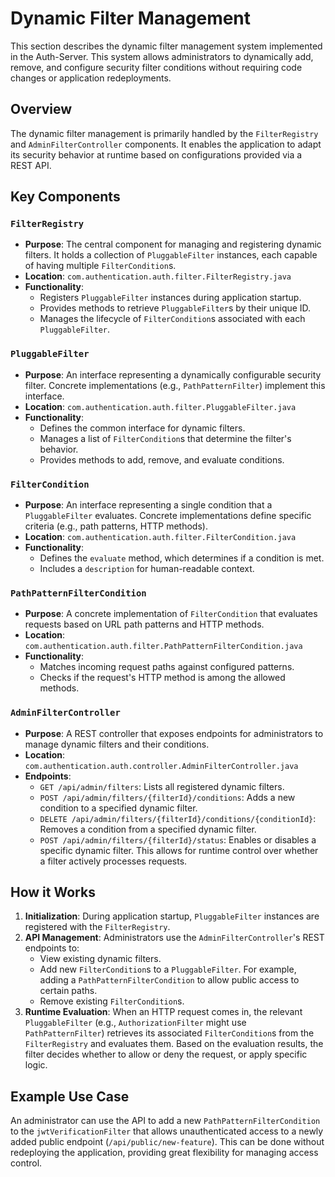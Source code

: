 # Dynamic Filter Management

This section describes the dynamic filter management system implemented in the Auth-Server. This system allows administrators to dynamically add, remove, and configure security filter conditions without requiring code changes or application redeployments.

## Overview

The dynamic filter management is primarily handled by the `FilterRegistry` and `AdminFilterController` components. It enables the application to adapt its security behavior at runtime based on configurations provided via a REST API.

## Key Components

### `FilterRegistry`

*   **Purpose**: The central component for managing and registering dynamic filters. It holds a collection of `PluggableFilter` instances, each capable of having multiple `FilterCondition`s.
*   **Location**: `com.authentication.auth.filter.FilterRegistry.java`
*   **Functionality**:
    *   Registers `PluggableFilter` instances during application startup.
    *   Provides methods to retrieve `PluggableFilter`s by their unique ID.
    *   Manages the lifecycle of `FilterCondition`s associated with each `PluggableFilter`.

### `PluggableFilter`

*   **Purpose**: An interface representing a dynamically configurable security filter. Concrete implementations (e.g., `PathPatternFilter`) implement this interface.
*   **Location**: `com.authentication.auth.filter.PluggableFilter.java`
*   **Functionality**:
    *   Defines the common interface for dynamic filters.
    *   Manages a list of `FilterCondition`s that determine the filter's behavior.
    *   Provides methods to add, remove, and evaluate conditions.

### `FilterCondition`

*   **Purpose**: An interface representing a single condition that a `PluggableFilter` evaluates. Concrete implementations define specific criteria (e.g., path patterns, HTTP methods).
*   **Location**: `com.authentication.auth.filter.FilterCondition.java`
*   **Functionality**:
    *   Defines the `evaluate` method, which determines if a condition is met.
    *   Includes a `description` for human-readable context.

### `PathPatternFilterCondition`

*   **Purpose**: A concrete implementation of `FilterCondition` that evaluates requests based on URL path patterns and HTTP methods.
*   **Location**: `com.authentication.auth.filter.PathPatternFilterCondition.java`
*   **Functionality**:
    *   Matches incoming request paths against configured patterns.
    *   Checks if the request's HTTP method is among the allowed methods.

### `AdminFilterController`

*   **Purpose**: A REST controller that exposes endpoints for administrators to manage dynamic filters and their conditions.
*   **Location**: `com.authentication.auth.controller.AdminFilterController.java`
*   **Endpoints**:
    *   `GET /api/admin/filters`: Lists all registered dynamic filters.
    *   `POST /api/admin/filters/{filterId}/conditions`: Adds a new condition to a specified dynamic filter.
    *   `DELETE /api/admin/filters/{filterId}/conditions/{conditionId}`: Removes a condition from a specified dynamic filter.
    *   `POST /api/admin/filters/{filterId}/status`: Enables or disables a specific dynamic filter. This allows for runtime control over whether a filter actively processes requests.

## How it Works

1.  **Initialization**: During application startup, `PluggableFilter` instances are registered with the `FilterRegistry`.
2.  **API Management**: Administrators use the `AdminFilterController`'s REST endpoints to:
    *   View existing dynamic filters.
    *   Add new `FilterCondition`s to a `PluggableFilter`. For example, adding a `PathPatternFilterCondition` to allow public access to certain paths.
    *   Remove existing `FilterCondition`s.
3.  **Runtime Evaluation**: When an HTTP request comes in, the relevant `PluggableFilter` (e.g., `AuthorizationFilter` might use `PathPatternFilter`) retrieves its associated `FilterCondition`s from the `FilterRegistry` and evaluates them. Based on the evaluation results, the filter decides whether to allow or deny the request, or apply specific logic.

## Example Use Case

An administrator can use the API to add a new `PathPatternFilterCondition` to the `jwtVerificationFilter` that allows unauthenticated access to a newly added public endpoint (`/api/public/new-feature`). This can be done without redeploying the application, providing great flexibility for managing access control.
